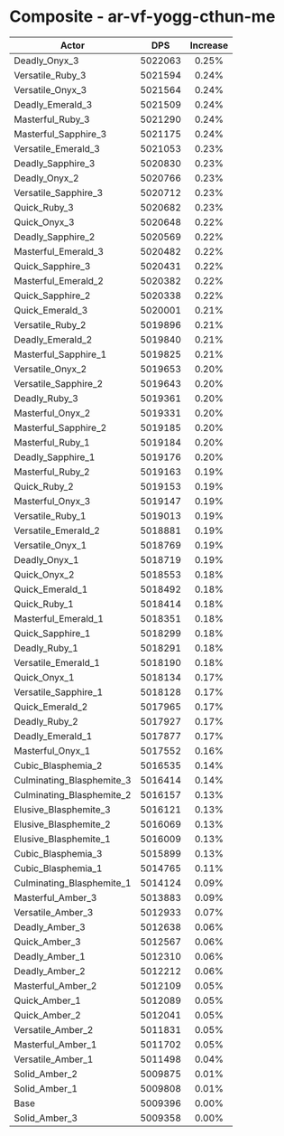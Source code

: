 # Composite - ar-vf-yogg-cthun-me
| Actor | DPS | Increase |
|---|:---:|:---:|
|Deadly_Onyx_3|5022063|0.25%|
|Versatile_Ruby_3|5021594|0.24%|
|Versatile_Onyx_3|5021564|0.24%|
|Deadly_Emerald_3|5021509|0.24%|
|Masterful_Ruby_3|5021290|0.24%|
|Masterful_Sapphire_3|5021175|0.24%|
|Versatile_Emerald_3|5021053|0.23%|
|Deadly_Sapphire_3|5020830|0.23%|
|Deadly_Onyx_2|5020766|0.23%|
|Versatile_Sapphire_3|5020712|0.23%|
|Quick_Ruby_3|5020682|0.23%|
|Quick_Onyx_3|5020648|0.22%|
|Deadly_Sapphire_2|5020569|0.22%|
|Masterful_Emerald_3|5020482|0.22%|
|Quick_Sapphire_3|5020431|0.22%|
|Masterful_Emerald_2|5020382|0.22%|
|Quick_Sapphire_2|5020338|0.22%|
|Quick_Emerald_3|5020001|0.21%|
|Versatile_Ruby_2|5019896|0.21%|
|Deadly_Emerald_2|5019840|0.21%|
|Masterful_Sapphire_1|5019825|0.21%|
|Versatile_Onyx_2|5019653|0.20%|
|Versatile_Sapphire_2|5019643|0.20%|
|Deadly_Ruby_3|5019361|0.20%|
|Masterful_Onyx_2|5019331|0.20%|
|Masterful_Sapphire_2|5019185|0.20%|
|Masterful_Ruby_1|5019184|0.20%|
|Deadly_Sapphire_1|5019176|0.20%|
|Masterful_Ruby_2|5019163|0.19%|
|Quick_Ruby_2|5019153|0.19%|
|Masterful_Onyx_3|5019147|0.19%|
|Versatile_Ruby_1|5019013|0.19%|
|Versatile_Emerald_2|5018881|0.19%|
|Versatile_Onyx_1|5018769|0.19%|
|Deadly_Onyx_1|5018719|0.19%|
|Quick_Onyx_2|5018553|0.18%|
|Quick_Emerald_1|5018492|0.18%|
|Quick_Ruby_1|5018414|0.18%|
|Masterful_Emerald_1|5018351|0.18%|
|Quick_Sapphire_1|5018299|0.18%|
|Deadly_Ruby_1|5018291|0.18%|
|Versatile_Emerald_1|5018190|0.18%|
|Quick_Onyx_1|5018134|0.17%|
|Versatile_Sapphire_1|5018128|0.17%|
|Quick_Emerald_2|5017965|0.17%|
|Deadly_Ruby_2|5017927|0.17%|
|Deadly_Emerald_1|5017877|0.17%|
|Masterful_Onyx_1|5017552|0.16%|
|Cubic_Blasphemia_2|5016535|0.14%|
|Culminating_Blasphemite_3|5016414|0.14%|
|Culminating_Blasphemite_2|5016157|0.13%|
|Elusive_Blasphemite_3|5016121|0.13%|
|Elusive_Blasphemite_2|5016069|0.13%|
|Elusive_Blasphemite_1|5016009|0.13%|
|Cubic_Blasphemia_3|5015899|0.13%|
|Cubic_Blasphemia_1|5014765|0.11%|
|Culminating_Blasphemite_1|5014124|0.09%|
|Masterful_Amber_3|5013883|0.09%|
|Versatile_Amber_3|5012933|0.07%|
|Deadly_Amber_3|5012638|0.06%|
|Quick_Amber_3|5012567|0.06%|
|Deadly_Amber_1|5012310|0.06%|
|Deadly_Amber_2|5012212|0.06%|
|Masterful_Amber_2|5012109|0.05%|
|Quick_Amber_1|5012089|0.05%|
|Quick_Amber_2|5012041|0.05%|
|Versatile_Amber_2|5011831|0.05%|
|Masterful_Amber_1|5011702|0.05%|
|Versatile_Amber_1|5011498|0.04%|
|Solid_Amber_2|5009875|0.01%|
|Solid_Amber_1|5009808|0.01%|
|Base|5009396|0.00%|
|Solid_Amber_3|5009358|0.00%|
